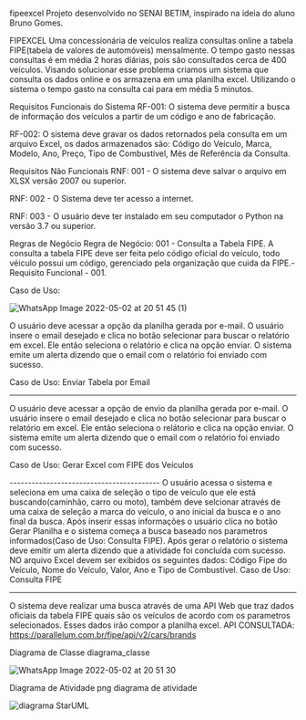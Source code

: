 fipeexcel Projeto desenvolvido no SENAI BETIM, inspirado na ideia do aluno Bruno Gomes.

FIPEXCEL Uma concessionária de veículos realiza consultas online a tabela FIPE(tabela de valores de automóveis) mensalmente. O tempo gasto nessas consultas é em média 2 horas diárias, pois são consultados cerca de 400 veículos. Visando solucionar esse problema criamos um sistema que consulta os dados online e os armazena em uma planilha excel. Utilizando o sistema o tempo gasto na consulta cai para em média 5 minutos.

Requisitos Funcionais do Sistema RF-001: O sistema deve permitir a busca de informação dos veículos a partir de um código e ano de fabricação.

RF-002: O sistema deve gravar os dados retornados pela consulta em um arquivo Excel, os dados armazenados são: Código do Veículo, Marca, Modelo, Ano, Preço, Tipo de Combustível, Mês de Referência da Consulta.

Requisitos Não Funcionais RNF: 001 - O sistema deve salvar o arquivo em XLSX versão 2007 ou superior.

RNF: 002 - O Sistema deve ter acesso a internet.

RNF: 003 - O usuário deve ter instalado em seu computador o Python na versão 3.7 ou superior.

Regras de Negócio Regra de Negócio: 001 - Consulta a Tabela FIPE. A consulta a tabela FIPE deve ser feita pelo código oficial do veículo, todo véiculo possui um código, gerenciado pela organização que cuida da FIPE.- Requisito Funcional - 001.

Caso de Uso:

![WhatsApp Image 2022-05-02 at 20 51 45 (1)](https://user-images.githubusercontent.com/103469541/166345397-7cdf021e-9484-4ea9-b2df-9f45a77e20db.jpeg)

O usuário deve acessar a opção da planilha gerada por e-mail. O usuário insere o email desejado e clica no botão selecionar para buscar o relatório em excel. Ele então seleciona o relatório e clica na opção enviar. O sistema emite um alerta dizendo que o email com o relatório foi enviado com sucesso.


Caso de Uso: Enviar Tabela por Email

----------------------------------------
O usuário deve acessar a opção de envio da planilha gerada por e-mail. O usuário insere o email desejado e clica no botão selecionar para buscar o relatório em excel. Ele então seleciona o relátorio e clica na opção enviar. O sistema emite um alerta dizendo que o email com o relatório foi enviado com sucesso.

Caso de Uso: Gerar Excel com FIPE dos Veículos

----------------------------------------- O usuário acessa o sistema e seleciona em uma caixa de seleção o tipo de veículo que ele está buscando(caminhão, carro ou moto), também deve selcionar através de uma caixa de seleção a marca do veículo, o ano inicial da busca e o ano final da busca. Após inserir essas informações o usuário clica no botão Gerar Planilha e o sistema começa a busca baseado nos parametros informados(Caso de Uso: Consulta FIPE). Após gerar o relatório o sistema deve emitir um alerta dizendo que a atividade foi concluída com sucesso. NO arquivo Excel devem ser exibidos os seguintes dados: Código Fipe do Veículo, Nome do Veículo, Valor, Ano e Tipo de Combustível.
Caso de Uso: Consulta FIPE

------------------------------------------
O sistema deve realizar uma busca através de uma API Web que traz dados oficiais da tabela FIPE quais são os veículos de acordo com os parametros selecionados. Esses dados irão compor a planilha excel. API CONSULTADA: https://parallelum.com.br/fipe/api/v2/cars/brands

Diagrama de Classe
diagrama_classe

![WhatsApp Image 2022-05-02 at 20 51 30](https://user-images.githubusercontent.com/103469541/166345564-5abf3cde-85b1-49af-b590-37a62229bcb1.jpeg)


Diagrama de Atividade
png diagrama de atividade

![diagrama StarUML](https://user-images.githubusercontent.com/103469541/166345611-ad20a95e-a2e8-4a2b-9f67-5fb9befedfb8.jpg)
